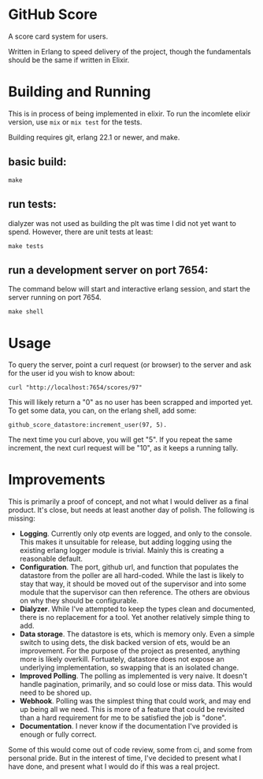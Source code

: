 GitHub Score
=====

A score card system for users.

Written in Erlang to speed delivery of the project, though the fundamentals
should be the same if written in Elixir.

Building and Running
=====

This is in process of being implemented in elixir. To run the incomlete elixir version,
use `mix` or `mix test` for the tests.

Building requires git, erlang 22.1 or newer, and make.

## basic build:

    make

## run tests:

dialyzer was not used as building the plt was time I did not yet want to spend.
However, there are unit tests at least:

    make tests

## run a development server on port 7654:

The command below will start and interactive erlang session, and start the
server running on port 7654.

    make shell

Usage
=====

To query the server, point a curl request (or browser) to the server and ask
for the user id you wish to know about:

    curl "http://localhost:7654/scores/97"

This will likely return a "0" as no user has been scrapped and imported yet. To
get some data, you can, on the erlang shell, add some:

    github_score_datastore:increment_user(97, 5).

The next time you curl above, you will get "5". If you repeat the same increment,
the next curl request will be "10", as it keeps a running tally.

Improvements
=====

This is primarily a proof of concept, and not what I would deliver as a final
product. It's close, but needs at least another day of polish. The following
is missing:

* **Logging**. Currently only otp events are logged, and only to the console. This
makes it unsuitable for release, but adding logging using the existing erlang
logger module is trivial. Mainly this is creating a reasonable default.
* **Configuration**. The port, github url, and function that populates the datastore
from the poller are all hard-coded. While the last is likely to stay that way,
it should be moved out of the supervisor and into some module that the supervisor
can then reference. The others are obvious on why they should be configurable.
* **Dialyzer**. While I've attempted to keep the types clean and documented, there
is no replacement for a tool. Yet another relatively simple thing to add.
* **Data storage**. The datastore is ets, which is memory only. Even a simple
switch to using dets, the disk backed version of ets, would be an improvement.
For the purpose of the project as presented, anything more is likely overkill.
Fortuately, datastore does not expose an underlying implementation, so swapping
that is an isolated change.
* **Improved Polling**. The polling as implemented is very naive. It doesn't
handle pagination, primarily, and so could lose or miss data. This would need to
be shored up.
* **Webhook**. Polling was the simplest thing that could work, and may end up
being all we need. This is more of a feature that could be revisited than a
hard requirement for me to be satisfied the job is "done".
* **Documentation**. I never know if the documentation I've provided is enough
or fully correct.

Some of this would come out of code review, some from ci, and some from personal
pride. But in the interest of time, I've decided to present what I have done,
and present what I would do if this was a real project.
